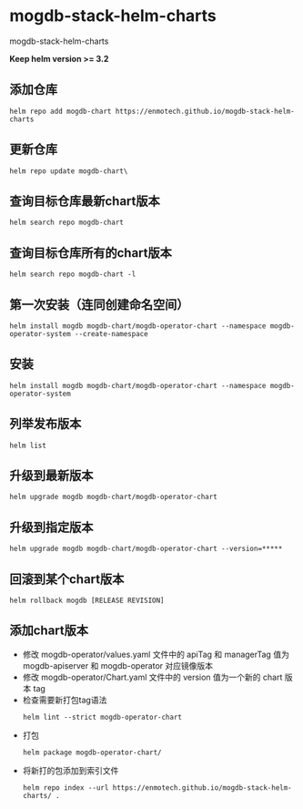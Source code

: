 # mogdb-stack-helm-charts
mogdb-stack-helm-charts

**Keep helm version >= 3.2**

## 添加仓库

```
helm repo add mogdb-chart https://enmotech.github.io/mogdb-stack-helm-charts
```

## 更新仓库

```
helm repo update mogdb-chart\
```

## 查询目标仓库最新chart版本

```
helm search repo mogdb-chart
```

## 查询目标仓库所有的chart版本

```
helm search repo mogdb-chart -l
```

## 第一次安装（连同创建命名空间）

```
helm install mogdb mogdb-chart/mogdb-operator-chart --namespace mogdb-operator-system --create-namespace
```

## 安装

```
helm install mogdb mogdb-chart/mogdb-operator-chart --namespace mogdb-operator-system
```

## 列举发布版本

```
helm list
```

## 升级到最新版本

```
helm upgrade mogdb mogdb-chart/mogdb-operator-chart
```

## 升级到指定版本

```
helm upgrade mogdb mogdb-chart/mogdb-operator-chart --version=*****
```

## 回滚到某个chart版本

```
helm rollback mogdb [RELEASE REVISION]
```

## 添加chart版本

- 修改 mogdb-operator/values.yaml 文件中的 apiTag 和 managerTag 值为 mogdb-apiserver 和 mogdb-operator 对应镜像版本
- 修改 mogdb-operator/Chart.yaml 文件中的 version 值为一个新的 chart 版本 tag
- 检查需要新打包tag语法
    ```
    helm lint --strict mogdb-operator-chart
    ```
- 打包
    ```
    helm package mogdb-operator-chart/
    ```
- 将新打的包添加到索引文件
    ```
    helm repo index --url https://enmotech.github.io/mogdb-stack-helm-charts/ .
    ```